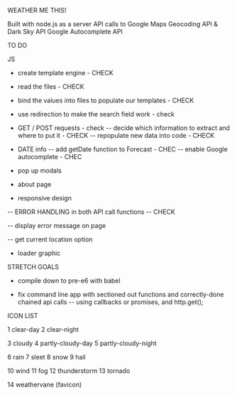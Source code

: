 WEATHER ME THIS!

Built with node.js as a server
API calls to Google Maps Geocoding API & Dark Sky API
Google Autocomplete API


TO DO


JS
- create template engine - CHECK
- read the files - CHECK
- bind the values into files to populate our templates - CHECK 
- use redirection to make the search field work - check
- GET / POST requests - check
-- decide which information to extract and where to put it - CHECK
-- repopulate new data into code - CHECK
- DATE info -- add getDate function to Forecast - CHEC
-- enable Google autocomplete - CHEC


- pop up modals

- about page

- responsive design

-- ERROR HANDLING in both API call functions -- CHECK

-- display error message on page

-- get current location option

- loader graphic



STRETCH GOALS

- compile down to pre-e6 with babel

- fix command line app with sectioned out functions and correctly-done chained api calls
-- using callbacks or promises, and http.get();





ICON LIST


1 clear-day
2 clear-night

3 cloudy
4 partly-cloudy-day
5 partly-cloudy-night

6 rain
7 sleet
8 snow
9 hail

10 wind
11 fog
12 thunderstorm
13 tornado

14 weathervane (favicon)